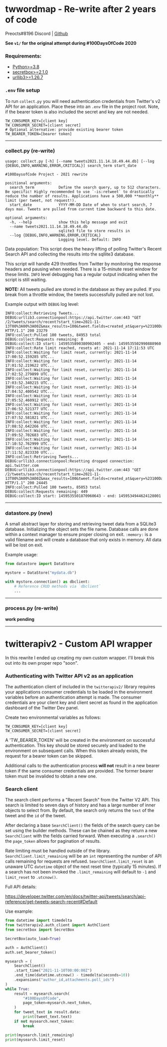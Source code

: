 # twwordmap - Re-write after 2 years of code

Preocts#8196 Discord | [Github](https://github.com/Preocts)

**See `v1/` for the original attempt during #100DaysOfCode 2020**

### Requirements:

- [Python>=3.8](https://www.python.org/)
- [secretbox>=2.1.0](https://pypi.org/project/secretbox/)
- [urllib3>=1.26.7](https://pypi.org/project/urllib3/)

### `.env` file setup

To run `collect.py` you will need authentication credentials from Twitter's v2 API for an application. Place these into an `.env` file in the project root. Note, if the bearer token is also included the secret and key are not needed.

```env
TW_CONSUMER_KEY=[client key]
TW_CONSUMER_SECRET=[client secret]
# Optional alternative: provide existing bearer token
TW_BEARER_TOKEN=[bearer token]
```

---

### collect.py (re-write)

```text
usage: collect.py [-h] [--name tweets2021.11.14.18.49.44.db] [--log {DEBUG,INFO,WARNING,ERROR,CRITICAL}] search_term start_date

#100DaysofCode Project - 2021 rewrite

positional arguments:
  search_term           Define the search query, up to 512 characters. Be specific! Highly recommended to use `-is:retweet` to drastically reduce the number of results. Applications have a 500,000 **monthly** limit (per tweet, not request!).
  start_date            YYYY-MM-DD Date of when to start search, 7 days max. Tweets are pulled from current time backward to this date.

optional arguments:
  -h, --help            show this help message and exit
  --name tweets2021.11.14.18.49.44.db
                        sqlite3 file to store results in
  --log {DEBUG,INFO,WARNING,ERROR,CRITICAL}
                        Logging level. Default: INFO
```

Data population: This script does the heavy lifting of polling Twitter's Recent Search API and collecting the results into the sqllite3 database.

This script will handle 429 throttles from Twitter by monitoring the response headers and pausing when needed. There is a 15-minute reset window for these limits. `INFO` level debugging has a regular output indicating when the script is still waiting.

**NOTE:** All tweets pulled are stored in the database as they are pulled. If you break from a throttle window, the tweets successfully pulled are not lost.

Example output with `DEBUG` log level:
```text
INFO:collect:Retrieving Tweets...
DEBUG:urllib3.connectionpool:https://api.twitter.com:443 "GET /2/tweets/search/recent?start_time=2021-11-13T00%3A00%3A00Z&max_results=100&tweet.fields=created_at&query=%23100DaysOfCode&next_token=b26v89c19zqg8o3fpdv9kz2d7cwclj6yfgts2hkddzed9 HTTP/1.1" 200 23279
INFO:collect:Pulled 100 tweets, 84953 total
DEBUG:collect:Requests remaining: 0
DEBUG:collect:ID start: 1459535890380902405 - end: 1459535502990888960
INFO:collect:Rate limit reached, resets at: 2021-11-14 17:11:53 UTC
INFO:collect:Waiting for limit reset, currently: 2021-11-14 17:00:52.159285 UTC...
INFO:collect:Waiting for limit reset, currently: 2021-11-14 17:01:52.219622 UTC...
INFO:collect:Waiting for limit reset, currently: 2021-11-14 17:02:52.279899 UTC...
INFO:collect:Waiting for limit reset, currently: 2021-11-14 17:03:52.340215 UTC...
INFO:collect:Waiting for limit reset, currently: 2021-11-14 17:04:52.400542 UTC...
INFO:collect:Waiting for limit reset, currently: 2021-11-14 17:05:52.460912 UTC...
INFO:collect:Waiting for limit reset, currently: 2021-11-14 17:06:52.521377 UTC...
INFO:collect:Waiting for limit reset, currently: 2021-11-14 17:07:52.581821 UTC...
INFO:collect:Waiting for limit reset, currently: 2021-11-14 17:08:52.642266 UTC...
INFO:collect:Waiting for limit reset, currently: 2021-11-14 17:09:52.702683 UTC...
INFO:collect:Waiting for limit reset, currently: 2021-11-14 17:10:52.762999 UTC...
INFO:collect:Waiting for limit reset, currently: 2021-11-14 17:11:52.823330 UTC...
INFO:collect:Retrieving Tweets...
DEBUG:urllib3.connectionpool:Resetting dropped connection: api.twitter.com
DEBUG:urllib3.connectionpool:https://api.twitter.com:443 "GET /2/tweets/search/recent?start_time=2021-11-13T00%3A00%3A00Z&max_results=100&tweet.fields=created_at&query=%23100DaysOfCode&next_token=b26v89c19zqg8o3fpdv9kz2d7c1leyi5jv2zz6tv9hcvx HTTP/1.1" 200 24445
INFO:collect:Pulled 100 tweets, 85053 total
DEBUG:collect:Requests remaining: 449
DEBUG:collect:ID start: 1459535501870960643 - end: 1459534944624128001
```

---

### datastore.py (new)

A small abstract layer for storing and retrieving tweet data from a SQLite3 database. Initializing the object sets the file name. Database calls are done within a context manager to ensure proper closing on exit. `:memory:` is a valid filename and will create a database that only exists in memory. All data will be lost on exit.

Example usage:
```py
from datastore import DataStore

mystore = DataStore("mydata.db")

with mystore.connection() as dbclient:
    # Reference CRUD methods via `dbclient`
    ...
```

---

### process.py (re-write)

**work pending**

---

# twitterapiv2 - Custom API wrapper

In this rewrite I ended up creating my own custom wrapper. I'll break this out into its own proper repo "soon".

### Authenticating with Twitter API v2 as an application

The authentication client of included in the `twitterapiv2/` library requires your applications consumer credentials to be loaded in the environment variables before an authentication attempt is made. The consumer credentials are your client key and client secret as found in the application dashboard of the Twitter Dev panel.

Create two environmental variables as follows:
```env
TW_CONSUMER_KEY=[client key]
TW_CONSUMER_SECRET=[client secret]
```

A 'TW_BEARER_TOKEN' will be created in the environment on successful authentication. This key should be stored securely and loaded to the environment on subsequent calls. When this token already exists, the request for a bearer token can be skipped.

Additional calls to the authentication process **will not** result in a new bearer token if the same consumer credentials are provided. The former bearer token must be invalided to obtain a new one.

### Search client

The search client performs a "Recent Search" from the Twitter V2 API. This search is limited to seven days of history and has a large number of inner objects to select from. By default, the search only returns the `text` of the tweet and the `id` of the tweet.

After declaring a base `SearchClient()` the fields of the search query can be set using the builder methods. These can be chained as they return a new `SearchClient` with the fields carried forward. When executing a `.search()` the `page_token` allows for pagination of results.

Rate limiting must be handled outside of the library. `SearchClient.limit_remaining` will be an `int` representing the number of API calls remaining for requests are refused. `SearchClient.limit_reset` is an unaware UTC `datetime` object of the next reset time (typically 15 minutes). If a search has not been invoked the `.limit_remaining` will default to `-1` and `limit_reset` to `.utcnow()`.

Full API details:

https://developer.twitter.com/en/docs/twitter-api/tweets/search/api-reference/get-tweets-search-recent#Default

Use example:
```py
from datetime import timedelta
from twitterapiv2.auth_client import AuthClient
from secretbox import SecretBox

SecretBox(auto_load=True)

auth = AuthClient()
auth.set_bearer_token()

mysearch = (
    SearchClient()
    .start_time("2021-11-10T00:00:00Z")
    .end_time(datetime.utcnow() - timedelta(seconds=10))
    .expansions("author_id,attachments.poll_ids")
)
while True:
    result = mysearch.search(
        "#100DaysOfCode",
        page_token=mysearch.next_token,
    )
    for tweet_text in result.data:
        print(tweet_text.text)
    if not mysearch.next_token:
        break

print(mysearch.limit_remaining)
print(mysearch.limit_reset)
```
